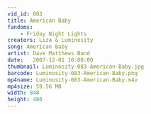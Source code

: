 ```yaml
---
vid_id: 083
title: American Baby
fandoms:
    - Friday Night Lights
creators: Liza & Luminosity
song: American Baby
artist: Dave Matthews Band
date:   2007-12-01 10:00:00
thumbnail: Luminosity-083-American-Baby.jpg
barcode: Luminosity-083-American-Baby.png
mp4name: Luminosity-083-American-Baby.m4v
mp4size: 59.56 MB
width: 848
height: 480
---
```




